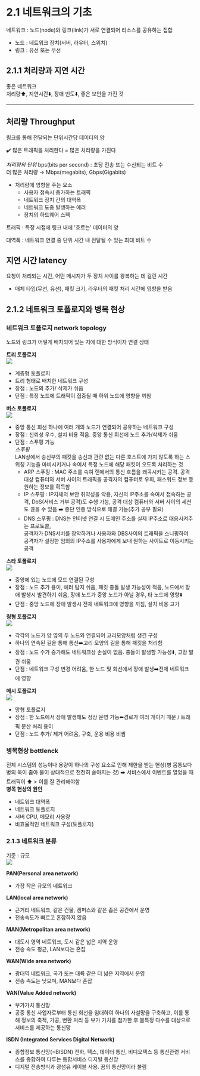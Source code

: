 # 2.1 네트워크의 기초
네트워크 : 노드(node)와 링크(link)가 서로 연결되어 리소스를 공유하는 집합
* 노드 : 네트워크 장치(서버, 라우터, 스위치)
* 링크 : 유선 또는 무선
## 2.1.1 처리량과 지연 시간
좋은 네트워크<br>
처리량⬆️, 지연시간⬇️, 장애 빈도⬇️, 좋은 보안을 가진 것<br>

---
## **처리량 Throughput**
링크를 통해 전달되는 단위시간당 데이터의 양

✔️ 많은 트래픽을 처리한다 = 많은 처리량을 가진다

*처리량의 단위*
bps(bits per second) : 초당 전송 또는 수신되는 비트 수 <br>
더 많은 처리량 → Mbps(megabits), Gbps(Gigabits) <br>
* 처리량에 영향을 주는 요소
    * 사용자 접속시 증가하는 트래픽
    * 네트워크 장치 간의 대역폭
    * 네트워크 도중 발생하는 에러
    * 장치의 하드웨어 스펙

트래픽 : 특정 시점에 링크 내에 '흐르는' 데이터의 양

대역폭 : 네트워크 연결 중 단위 시간 내 전달될 수 있는 최대 비트 수

## **지연 시간 latency**
요청이 처리되는 시간, 어떤 메시지가 두 장치 사이를 왕복하는 데 걸린 시간
* 매체 타입(무선, 유선), 패킷 크기, 라우터의 패킷 처리 시간에 영향을 받음

## 2.1.2 네트워크 토폴로지와 병목 현상
### **네트워크 토폴로지 network topology**
노드와 링크가 어떻게 배치되어 있는 지에 대한 방식이자 연결 상태

**트리 토폴로지**  
![](./img/2023-04-16-01-37-03.png)
* 계층형 토폴로지
* 트리 형태로 배치한 네트워크 구성
* 장점 : 노드의 추가/ 삭제가 쉬움
* 단점 : 특정 노드에 트래픽이 집중될 때 하위 노드에 영향을 끼침


**버스 토폴로지**  
![](./img/2023-04-16-01-43-07.png)
* 중앙 통신 회선 하나에 여러 개의 노드가 연결되어 공유하는 네트워크 구성
* 장점 : 신뢰성 우수, 설치 비용 적음. 중앙 통신 회선에 노드 추가/삭제가 쉬움
* 단점 : 스푸핑 가능  
*스푸핑*  
LAN상에서 송신부의 패킷을 송신과 관련 없는 다른 호스트에 가지 않도록 하는 스위칭 기능을 마비시키거나 속여서 특정 노드에 해당 패킷이 오도록 처리하는 것
    * ARP 스푸핑 : MAC 주소를 속여 랜에서의 통신 흐름을 왜곡시키는 공격. 공격 대상 컴퓨터와 서버 사이의 트래픽을 공격자의 컴퓨터로 우회, 패스워드 정보 등 원하는 정보를 획득함
    * IP 스푸핑 : IP자체의 보안 취약성을 악용, 자신의 IP주소를 속여서 접속하는 공격, DoS(서비스 거부 공격)도 수행 가능, 공격 대상 컴퓨터와 서버 사이의 세션도 끊을 수 있음
    ➡️ 종단 인증 방식으로 해결 가능(추가 공부 필요)
    * DNS 스푸핑 : DNS는 인터넷 연결 시 도메인 주소를 실제 IP주소로 대응시켜주는 프로토콜,  
    공격자가 DNS서버를 장악하거나 사용자와 DBS사이의 트래픽을 스니핑하여 공격자가 설정한 임의의 IP주소를 사용자에게 보내 원하는 사이트로 이동시키는 공격

**스타 토폴로지**  
![](./img/2023-04-16-01-56-09.png)
* 중앙에 있는 노드에 모드 연결된 구성
* 장점 : 노드 추가 용이, 에러 탐지 쉬움, 패킷 충돌 발생 가능성이 적음, 노드에서 장애 발생시 발견하기 쉬움, 장애 노드가 중앙 노드가 아닐 경우, 타 노드에 영향⬇️
* 단점 : 중앙 노드에 장애 발생시 전체 네트워크에 영향을 끼침, 설치 비용 고가

**링형 토폴로지**  
![](./img/2023-04-16-01-59-01.png)
* 각각의 노드가 양 옆의 두 노드와 연결되어 고리모양처럼 생긴 구성
* 하나의 연속된 길을 통해 통신➡️고리 모양의 길을 통해 패킷을 처리함
* 장점 : 노드 수가 증가해도 네트워크상 손실이 없음. 충돌이 발생할 가능성⬇️, 고장 발견 쉬움
* 단점 : 네트워크 구성 변경 어려움, 한 노드 및 회선에서 장애 발생➡️전체 네트워크에 영향

**메시 토폴로지**  
![](./img/2023-04-16-02-26-53.png)
* 망형 토폴로지
* 장점 : 한 노드에서 장애 발생해도 정상 운영 가능⬅️경로가 여러 개이기 때문 / 트래픽 분산 처리 용이
* 단점 : 노드 추가/ 제거 어려움, 구축, 운용 비용 비쌈

### **병목현상 bottlenck**
전체 시스템의 성능이나 용량이 하나의 구성 요소로 인해 제한을 받는 현상(병 몸통보다 병의 목이 좁아 물이 상대적으로 천천히 쏟아지는 것) ➡️ 서비스에서 이벤트를 열었을 때 트래픽이 ⬆️ > 이를 잘 관리해야함  
**병목 현상의 원인**
* 네트워크 대역폭
* 네트워크 토폴로지
* 서버 CPU, 메모리 사용량
* 비효율적인 네트워크 구성(토폴로지)

### 2.1.3 네트워크 분류
기준 : 규모  
![](./img/2023-04-16-02-48-00.png)

**PAN(Personal area network)**
* 가장 작은 규모의 네트워크

**LAN(local area network)**
* 근거리 네트워크, 같은 건물, 캠퍼스와 같은 좁은 공간에서 운영
* 전송속도가 빠르고 혼잡하지 않음

**MAN(Metropolitan area network)**
* 대도시 영역 네트워크, 도시 같은 넓은 지역 운영
* 전송 속도 평균, LAN보다는 혼잡

**WAN(Wide area network)**
* 광대역 네트워크, 국가 또는 대륙 같은 더 넓은 지역에서 운영
* 전송 속도는 낮으며, MAN보다 혼잡

**VAN(Value Added network)**
* 부가가치 통신망
* 공중 통신 사업자로부터 통신 회선을 임대하여 하나의 사설망을 구축하고, 이를 통해 정보의 축적, 가공, 변환 처리 등 부가 가치를 첨가한 후 불특정 다수를 대상으로 서비스를 제공하는 통신망

**ISDN (Integrated Services Digital Network)**
* 종합정보 통신망(=BISDN) 전화, 팩스, 데이터 통신, 비디오텍스 등 통신관련 서비스를 종합하여 다루는 통합서비스 디지털 통신망
 * 디지털 전송방식과 광섬유 케이블 사용. 꿈의 통신망이라 불림
